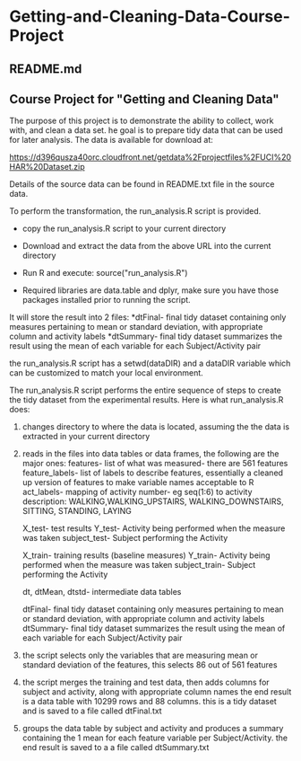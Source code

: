 # Getting-and-Cleaning-Data-Course-Project
## README.md
## Course Project for "Getting and Cleaning Data"

The purpose of this project is to demonstrate the ability to collect, work with, and clean a data set.
he goal is to prepare tidy data that can be used for later analysis. 
The data is available for download at:

https://d396qusza40orc.cloudfront.net/getdata%2Fprojectfiles%2FUCI%20HAR%20Dataset.zip 

Details of the source data can be found in README.txt file in the source data.

To perform the transformation, the run_analysis.R script is provided.

* copy the run_analysis.R script to your current directory
* Download and extract the data from the above URL into the current directory
* Run R and execute:
	source("run_analysis.R") 
	
* Required libraries are data.table and dplyr, make sure you have those packages installed prior to running the script.
	
It will store the result into 2 files:
	*dtFinal- final tidy dataset containing only measures pertaining to mean or standard deviation, with appropriate column and activity labels
	*dtSummary- final tidy dataset summarizes the result using the mean of each variable for each Subject/Activity pair

the run_analysis.R script has a setwd(dataDIR) and a dataDIR variable which can be customized to match your local environment.

The run_analysis.R script performs the entire sequence of steps to create the tidy dataset from the experimental results.
Here is what run_analysis.R does:

1) changes directory to where the data is located, assuming the the data is extracted in your current directory
2) reads in the files into data tables or data frames, the following are the major ones:
	features- list of what was measured- there are 561 features
	feature_labels- list of labels to describe features, essentially a cleaned up version of features to make variable names acceptable to R
	act_labels- mapping of activity number- eg seq(1:6) to activity description:
		WALKING,WALKING_UPSTAIRS, WALKING_DOWNSTAIRS, SITTING, STANDING, LAYING

	X_test- test results
	Y_test- Activity being performed when the measure was taken
	subject_test- Subject performing the Activity

	X_train- training results (baseline measures)
	Y_train- Activity being performed when the measure was taken
	subject_train- Subject performing the Activity

	dt, dtMean, dtstd- intermediate data tables

	dtFinal- final tidy dataset containing only measures pertaining to mean or standard deviation, with appropriate column and activity labels
	dtSummary- final tidy dataset summarizes the result using the mean of each variable for each Subject/Activity pair

3) the script selects only the variables that are measuring mean or standard deviation of the features,  this selects 86 out of 561 features

4) the script merges the training and test data, then adds columns for subject and activity, along with appropriate column names
	the end result is a data table with 10299 rows and 88 columns.  this is a tidy dataset and is saved to a file called dtFinal.txt

5) groups the data table by subject and activity and produces a summary containing the 1 mean for each feature variable per Subject/Activity.
	the end result is saved to a a file called dtSummary.txt
 


